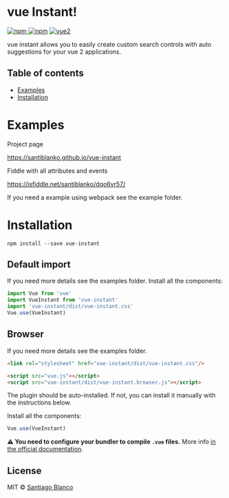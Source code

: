 # vue Instant!

[![npm](https://img.shields.io/npm/v/vue-instant.svg) ![npm](https://img.shields.io/npm/dm/vue-instant.svg)](https://www.npmjs.com/package/vue-instant)
[![vue2](https://img.shields.io/badge/vue-2.x-brightgreen.svg)](https://vuejs.org/)

vue instant allows you to easily create custom search controls with auto suggestions for your vue 2 applications.
## Table of contents

- [Examples](#example)
- [Installation](#installation)

# Examples

Project page

https://santiblanko.github.io/vue-instant

Fiddle with all attributes and events

https://jsfiddle.net/santiblanko/dqo6vr57/

If you need a example using webpack see the example folder.

# Installation

```
npm install --save vue-instant
```

## Default import
If you need more details see the examples folder.
Install all the components:

```javascript
import Vue from 'vue'
import VueInstant from 'vue-instant'
import 'vue-instant/dist/vue-instant.css'
Vue.use(VueInstant)
```

## Browser
If you need more details see the examples folder.

```html
<link rel="stylesheet" href="vue-instant/dist/vue-instant.css"/>

<script src="vue.js"></script>
<script src="vue-instant/dist/vue-instant.browser.js"></script>
```

The plugin should be auto-installed. If not, you can install it manually with the instructions below.

Install all the components:

```javascript
Vue.use(VueInstant)
```

**⚠️ You need to configure your bundler to compile `.vue` files.** More info [in the official documentation](https://vuejs.org/v2/guide/single-file-components.html).

## License

MIT © [Santiago Blanco](http://twitter.com/santiblanko)
